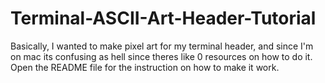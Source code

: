 # Terminal-ASCII-Art-Header-Tutorial
Basically, I wanted to make pixel art for my terminal header, and since I'm on mac its confusing as hell since theres like 0 resources on how to do it. Open the README file for the instruction on how to make it work.
